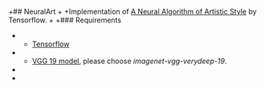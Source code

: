 +## NeuralArt
 +
 +Implementation of [A Neural Algorithm of Artistic Style](http://arxiv.org/abs/1508.06576) by Tensorflow.
 +
 +### Requirements
 + - [Tensorflow](http://www.tensorflow.org/)
 + - [VGG 19 model](http://www.vlfeat.org/matconvnet/pretrained), please choose *imagenet-vgg-verydeep-19*.
 +
 +
